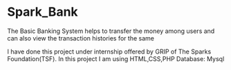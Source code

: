 # Spark_Bank
The Basic Banking System helps to transfer the money among users and can also view the transaction histories for the same

I have done this project under internship offered by GRIP of The Sparks Foundation(TSF).
In this project I am using HTML,CSS,PHP Database: Mysql



